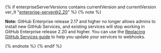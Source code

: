 {% if enterpriseServerVersions contains currentVersion and currentVersion ver_lt "enterprise-server@2.20" %}
{% note %}

**Note:** GitHub Enterprise release 2.17 and higher no longer allows admins to install new GitHub Services, and existing services will stop working in GitHub Enterprise release 2.20 and higher. You can use the [Replacing GitHub Services guide](/v3/guides/replacing-github-services) to help you update your services to webhooks.

{% endnote %}
{% endif %}
